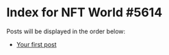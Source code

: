 # Index for NFT World #5614
Posts will be displayed in the order below:

- [Your first post](./001-first.md)

